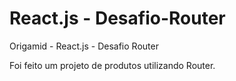# React.js - Desafio-Router
Origamid - React.js - Desafio Router

Foi feito um projeto de produtos utilizando Router.

